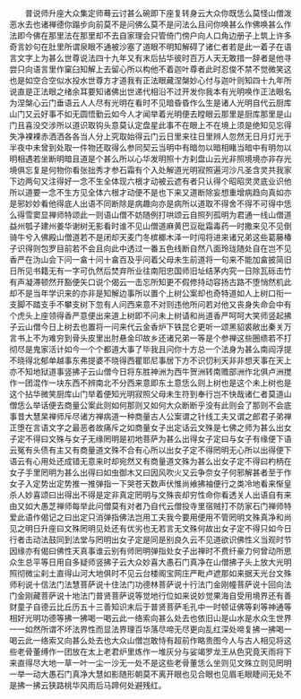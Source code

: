 <!-- { "loadSidebar": true } -->
　　普说师升座大众集定师蓦云讨甚么碗即下座复转身云大众你既恁么莫怪山僧泼恶水去也诸禅德你蹋步向前莫不是问佛么莫不是问法么且问你唤甚么作佛唤甚么作法即今佛在那里法在那里却不去自家理会只管倚门傍户向人口角边册子上筑上许多奇言妙句在肚里所谓泉眼不通被沙塞了道眼不明知解碍了诸仁者若是此一着子在语言文字上为甚么世尊说法四十九年又有末后拈华彼时百万人天无敢措一辞者是他寻尝只向语言里作窠臼知解上去留心所以构他不着迦叶尊者此时忍俊不禁不觉微笑这也是如空合空似水投水世尊方才道我有正法眼藏涅槃妙心付与迦叶则知四十九年所说直是正法眼之绪余耳要知诸佛出世递代相沿不过开发你我本有光明唤作正法眼名为涅槃心云门垂语云人人尽有光明在看时不见暗昏昏作么生是诸人光明自代云厨库山门又云好事不如无圆悟勤云如今人才闻举着光明便去瞠眼云那里是厨库那里是山门且喜没交涉所以道识取钩头意莫认定盘星此事不在眼上不在境上须是绝知见忘得失净裸裸赤洒洒各各当人分上究取始得云门云日里来往日里辨人忽然无日月灯光于半夜中未曾到处取一件物还取得么参同契云当明中有暗勿以暗相睹当暗中有明勿以明相遇若坐断明暗且道是个甚么所以心华发明照十方刹盘山云光非照境境亦非存光境俱忘复是何物你看张拙秀才参石霜有个入处解道光明寂照遍河沙凡圣含灵共我家下边两句又注得好一念不生全体现六根才动被云遮有者只认得个昭昭灵灵底业识他所以道要一念不生方见全体六根才动便不是也下来又道断除妄想重增病趋向真如亦是邪妙妙看他得底人出语不同断除是病趣向亦是病所以道取不得舍不得不可得中恁么得雪窦显禅师特颂此一则语山僧不妨随例打哄颂云自照列孤明为君通一线山僧道益州瓠子建州姜华谢树无影看时谁不见山僧道麻黄巴豆砒霜毒药一时撒来见不见倒骑牛兮入佛殿山僧道若不是闭却天麦门冬槟榔木泽一时闯将进来诸兄弟这些葛藤椿子识得则包罗目前若不会且向此中透过一番五色线断自然八面玲珑随处自在岂不见香严在沩山会下问一畣十问十畣百及乎问着父母未生前道将一句来不能加畣披简旧日所见书籍无有一字可仇然后焚弃所业往南阳忠国师旧址结茅内究一日除瓦砾击竹有声凝滞顿然开豁便矢口说个偈云一击忘所知更不假修持动容扬古路不堕悄然机此却不是当年学识来的亦非是知解边事所以置个上树公案却也奇特道如人上树口衔一支脚不踏支手不攀支树下忽有人问西来意不对则违他所问若对他又丧身失命会中有个虎头上座领得香严意便出来道上树即不问未上树请和尚道香严呵呵大笑师竖起拂子云山僧今日上树去也置将一问来代云金香炉下铁昆仑更听一颂黑貂裘敝出秦关万言书上不为难穷到骨头皮里出肘悬金印故乡还诸兄弟一等是个参禅这些圈缋若不打彻尽是鬼家活计如今一个个都道大事了毕我且问你十方总一个法身为甚么南阎浮提不晓得北郁单越事东弗提婆不晓得西瞿耶尼事居下方不识忉利天非非想天事在天上亦不知地狱道事竖拂子云山僧今日将东胜神洲为西牛贺洲转南赡部洲作北俱卢洲搅作一团混作一块东西不辨南北不分西来意即东土意恁么则上树也是这个未上树也是这个拈华微笑厨库山门举着便知光明寂照父母未生符到奉行岂不快哉诸仁者莫道山僧恁么举话便去商量公案此则如何那则又如何大众断断乎没有此则会了那则不会底事昔大慧杲禅师斥尽诸方禅病道一种商量古人公案谓之针线工夫又谓之郎君子弟禅正堕在言语文字之最恶者故痛斥之如商量女子出定话云文殊是七佛之师为甚么出女子定不得曰文殊与女子无缘罔明是初地菩萨为甚么出得女子定曰与女子有缘便下语云冤有头债有主又有商量道文殊不合有心所以出女子定不得罔明无心所以出得便下语云有心用处还成错无意来时却宛然又有商量道文殊为甚么出女子定不得曰杓柄在女子手里罔明为甚么出得曰如虫御木又曰因风吹火又云争奈女子何邪解甚者至于作女子入定势出定势推一推弹指一下哭苍天数声伏惟尚飨拂袖便行之类冷地看来惭皇杀人妙喜颂曰出得出不得是定非真定罔明与文殊丧却穷性命你看透关人出语自有来由又如大愚芝禅师每举此问僧莫有对者乃自代云僧投寺里宿贼打不防家石门禅师特爱此语作偈记之曰出定只消弹指佛法岂用工夫我今要用便用不管罔明文殊真净和尚见之明日升座曰文殊罔明见处还有优劣也无若言无文殊何故出女子定不得只如今日行者击动法鼓同到法堂与罔明出女子定是同是别良久云不见道欲识佛性义当观时节因缘亦有偈曰佛性天真事谁云别有师罔明弹指处女子出禅时不费纤豪力何曾动所思众生总平等日用自多疑师竖拂子云大众妙喜大愚石门真净在山僧拂子头上放大光明照彻微尘刹土直得山河大地俱时不见云台楼阁宝网庄严毗卢遮那如来据天光台文殊师利说十信法门法慧菩萨说十住法门功德林菩萨说十行法门金刚幢菩萨说十回向法门金刚藏菩萨说十地法门普贤菩萨说等觉地行位如来说妙觉果海自受用境界还有善财童子自德云比丘历五十三善知识末后于普贤菩萨毛孔中一时顿证佛等刹等神通等相好光明功德等拂一拂喝一喝云此一络索向甚么处去也依旧山是山水是水众生世界一一如然所谓不坏法界性而显法界理百华落尽啼无尽更向乱红深处啼复拂一拂喝一喝云此一络索又向甚么处去也大众山僧岂敢恃有超前作略贵图今人与古人相见将这些老骨董缚作一团放在太上老君炉里炼作一堆灰分与娑竭罗龙王从色究竟天雨将下来直得尽大地一草一叶一尘一沙无一处不是这些老骨董恁么坐则见文殊立则见罔明一举一动大愚石门真净大慧如影随形朝莫不离开眼也见合眼也见眉毛眼睫间无处不是拂一拂云狭路桃华风雨后马蹄何处避残红。

